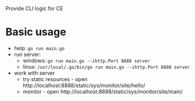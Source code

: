 Provide CLI logic for CE

# Basic usage

- help: `go run main.go`
- run server:
  - windows: `go run main.go --ihttp.Port 8888 server`
  - linux: `/usr/local/.go/bin/go run main.go --ihttp.Port 8888 server`
- work with server
  - try static resources - open http://localhost:8888/static/sys/monitor/site/hello/
  - monitor - open http://localhost:8888/static/sys/monitor/site/main/
